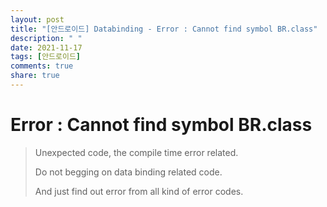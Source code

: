 ```yaml
---
layout: post
title: "[안드로이드] Databinding - Error : Cannot find symbol BR.class"
description: " "
date: 2021-11-17
tags: [안드로이드]
comments: true
share: true
---
```



<h1> Error : Cannot find symbol BR.class </h1>

> Unexpected code, the compile time error related.
>
> Do not begging on data binding related code.
>
> And just find out error from all kind of error codes. 

